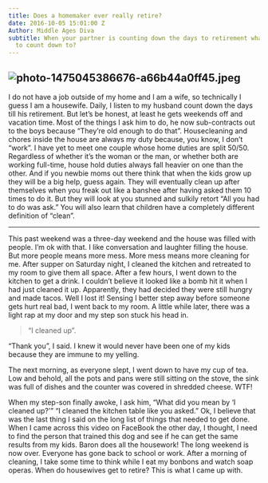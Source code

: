 ```yaml
---
title: Does a homemaker ever really retire?
date: 2016-10-05 15:01:00 Z
Author: Middle Ages Diva
subtitle: When your partner is counting down the days to retirement what do you get
  to count down to?
---
```


## ![photo-1475045386676-a66b44a0ff45.jpeg](/uploads/photo-1475045386676-a66b44a0ff45.jpeg)

I do not have a job outside of my home and I am a wife, so technically I guess I am a housewife. Daily, I listen to my husband count down the days till his retirement. But let’s be honest, at least he gets weekends off and vacation time. Most of the things I ask him to do, he now sub-contracts out to the boys because “They’re old enough to do that”. Housecleaning and chores inside the house are always my duty because, you know, I don’t “work”.
I have yet to meet one couple whose home duties are split 50/50. Regardless of whether it’s the woman or the man, or whether both are working full-time, house hold duties always fall heavier on one than the other. And if you newbie moms out there think that when the kids grow up they will be a big help, guess again. They will eventually clean up after themselves when you freak out like a banshee after having asked them 10 times to do it. But they will look at you stunned and sulkily retort “All you had to do was ask.” You will also learn that children have a completely different definition of “clean”.

---

This past weekend was a three-day weekend and the house was filled with people. I’m ok with that. I like conversation and laughter filling the house. But more people means more mess. More mess means more cleaning for me. After supper on Saturday night, I cleaned the kitchen and retreated to my room to give them all space. After a few hours, I went down to the kitchen to get a drink. I couldn’t believe it looked like a bomb hit it when I had just cleaned it up. Apparently, they had decided they were still hungry and made tacos. Well I lost it!
Sensing I better step away before someone gets hurt real bad, I went back to my room. A little while later, there was a light rap at my door and my step son stuck his head in.

> “I cleaned up”.

“Thank you”, I said. I knew it would never have been one of my kids because they are immune to my yelling.

The next morning, as everyone slept, I went down to have my cup of tea. Low and behold, all the pots and pans were still sitting on the stove, the sink was full of dishes and the counter was covered in shredded cheese. WTF!

When my step-son finally awoke, I ask him,
“What did you mean by ‘I cleaned up?’”
“I cleaned the kitchen table like you asked.”
Ok, I believe that was the last thing I said on the long list of things that needed to get done.
When I came across this video on FaceBook the other day, I thought, I need to find the person that trained this dog and see if he can get the same results from my kids.
Baron does all the housework!
The long weekend is now over. Everyone has gone back to school or work. After a morning of cleaning, I take some time to think while I eat my bonbons and watch soap operas. When do housewives get to retire? This is what I came up with.